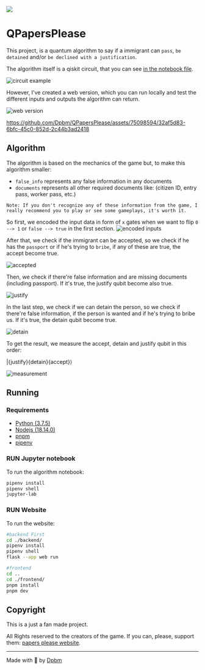 ![](./assets/first-image.png)

# QPapersPlease
This project, is a quantum algorithm to say if a immigrant can `pass`, `be detained` and/or `be declined with a justification`.

The algorithm itself is a qiskit circuit, that you can see [in the notebook file](./papers-please.ipynb).

![circuit example](./assets/circuit.png)


However, I've created a web version, which you can run locally and test the different inputs and outputs the algorithm can return.

![web version](./assets/website-screenshot.png)


https://github.com/Dpbm/QPapersPlease/assets/75098594/32af5d83-6bfc-45c0-852d-2c44b3ad2418




## Algorithm

The algorithm is based on the mechanics of the game but, to make this algorithm smaller: 
* `false_info` represents any false information in any documents
* `documents` represents all other required documents like: (citizen ID, entry pass, worker pass, etc.)

`Note: If you don't recognize any of these information from the game, I really recommend you to play or see some gameplays, it's worth it.`

So first, we encoded the input data in form of `x` gates when we want to flip `0 --> 1` or `false --> true` in the first section.
![encoded inputs](./assets/input-encoding.png)

After that, we check if the immigrant can be accepted, so we check if he has the `passport` or if he's trying to `bribe`, if any of these are true, the accept become true.

![accepted](./assets/accepted.png)
 
Then, we check if there're false information and are missing documents (including passport). If it's true, the justify qubit become also true.

![justify](./assets/justify.png)

In the last step, we check if we can detain the person, so we check if there're false information, if the person is wanted and if he's trying to bribe us. If it's true, the detain qubit become true.

![detain](./assets/detain.png)

To get the result, we measure the accept, detain and justify qubit in this order:

$|${justify}{detain}{accept}$⟩$

![measurement](./assets/measurement.png)


## Running

### Requirements
* [Python (3.7.5)](https://www.python.org/downloads/)
* [Nodejs (18.14.0)](https://nodejs.org/en/download)
* [pnpm](https://pnpm.io/)
* [pipenv](https://pipenv.pypa.io/en/latest/)


### RUN Jupyter notebook

To run the algorithm notebook:

```bash
pipenv install
pipenv shell
jupyter-lab
```


### RUN Website

To run the website:

```bash
#backend First
cd ./backend/
pipenv install
pipenv shell
flask --app web run

#frontend
cd ..
cd ./frontend/
pnpm install
pnpm dev
```

## Copyright

This is a just a fan made project.

All Rights reserved to the creators of the game. If you can, please, support them: [papers please website](https://papersplea.se/).

---

Made with 🥰 by [Dpbm](https://github.com/Dpbm)
